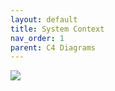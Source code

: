 ```yaml
---
layout: default
title: System Context
nav_order: 1
parent: C4 Diagrams
---
```


![](/diagrams/c4/1-systemcontext.svg)